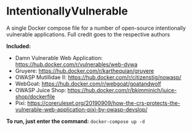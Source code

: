 # IntentionallyVulnerable
A single Docker compose file for a number of open-source intentionally vulnerable applications. 
Full credit goes to the respective authors

**Included:**
* Damn Vulnerable Web Application: https://hub.docker.com/r/vulnerables/web-dvwa
* Gruyere: https://hub.docker.com/r/karthequian/gruyere
* OWASP Mutillidae II: https://hub.docker.com/r/citizenstig/nowasp/
* WebGoat: https://hub.docker.com/r/webgoat/goatandwolf
* OWASP Juice Shop: https://hub.docker.com/r/bkimminich/juice-shop/dockerfile
* Pixi: https://coreruleset.org/20190909/how-the-crs-protects-the-vulnerable-web-application-pixi-by-owasp-devslop/


**To run, just enter the command:**
 ``` docker-compose up -d   ```

